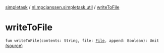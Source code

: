 [simpletask](../index.md) / [nl.mpcjanssen.simpletask.util](index.md) / [writeToFile](.)

# writeToFile

`fun writeToFile(contents: String, file: `[`File`](http://docs.oracle.com/javase/6/docs/api/java/io/File.html)`, append: Boolean): Unit` [(source)](https://github.com/mpcjanssen/simpletask-android/blob/master/src/main/java/nl/mpcjanssen/simpletask/util/TaskIo.kt#L41)